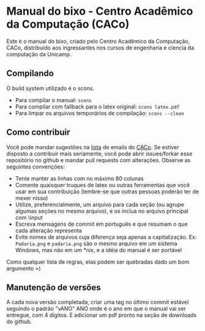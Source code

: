 Manual do bixo - Centro Acadêmico da Computação (CACo)
======================================================

Este é o manual do bixo, criado pelo Centro Acadêmico da Computação, CACo,
distribuído aos ingressantes nos cursos de engenharia e ciencia da computação
da Unicamp.

Compilando
----------

O build system utilizado é o scons.

 - Para compilar o manual: `scons`
 - Para compilar com fallback para o latex original: `scons latex.pdf`
 - Para limpar os arquivos temporários de compilação: `scons --clean`

Como contribuir
---------------

Você pode mandar sugestões na [lista](http://groups.google.com/group/cacounicamp)
de emails do [CACo](www.caco.ic.unicamp.br). Se estiver disposto a contribuir
mais seriamente, você pode abrir issues/forkar esse repositório no github e
mandar pull requests com alterações. Observe as seguintes convenções:

 - Tente manter as linhas com no máximo 80 colunas
 - Comente quaisquer truques de latex ou outras ferramentas que você usar em sua
   contribuição (lembre-se que outras pessoas poderão ter de mexer nisso)
 - Utilize, preferencialmente, um arquivo para cada seção (ou agrupe algumas
   seções no mesmo arquivo), e os inclua no arquivo principal com \input
 - Escreva mensagens de commit em português e que resumam o que cada alteração
   representa
 - Evite nomes de arquivos cuja diferença seja apenas a capitalização. Ex:
   `Padaria.png` e `padaria.png` são o mesmo arquivo em um sistema Windows, mas
   não em um \*nix, e a idéia do manual é ser portável

Como qualquer lista de regras, elas podem ser quebradas dado um bom argumento =)

Manutenção de versões
---------------------

A cada nova versão completada, criar uma tag no último commit estável seguindo
o padrão "vANO" ANO onde é o ano em que o manual vai ser entregue, com
4 dígitos. E adicionar um pdf pronto na seção de downloads do github.
